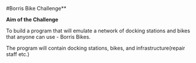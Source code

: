 #Borris Bike Challenge**

**Aim of the Challenge**

To build a program that will emulate a network of docking stations and bikes that anyone can use - Borris Bikes.

The program will contain docking stations, bikes, and infrastructure(repair staff etc.)
